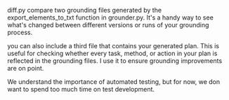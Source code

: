 diff.py compare two grounding files generated by the export_elements_to_txt function in grounder.py. It's a handy way to see what's changed between different versions or runs of your grounding process.

you can also include a third file that contains your generated plan. This is useful for checking whether every task, method, or action in your plan is reflected in the grounding files. I use it to ensure grounding improvements are on point.

We understand the importance of automated testing, but for now, we don want to spend too much time on test development.